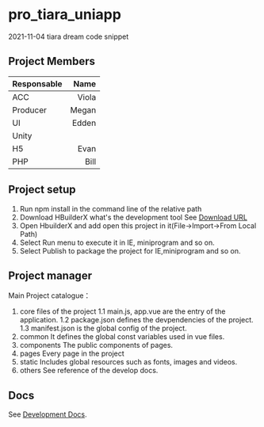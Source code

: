 # pro_tiara_uniapp
2021-11-04 tiara dream code snippet

## Project Members
| Responsable  |  Name  |
| :----------- | ------------:| 
| ACC          | Viola
| Producer	   | Megan
| UI		   | Edden
| Unity		   | 
| H5		   | Evan 
| PHP		   | Bill

## Project setup
1. Run npm install in the command line of the relative path
2. Download HBuilderX what's the development tool
See [Download URL](https://www.dcloud.io/hbuilderx.html)
3. Open HbuilderX and add open this project in it(File->Import->From Local Path)
4. Select Run menu to execute it in IE, miniprogram and so on.
5. Select Publish to package the project for IE,miniprogram and so on.

## Project manager
Main Project catalogue：
1. core files of the project
   1.1 main.js, app.vue are the entry of the application.
   1.2 package.json defines the devpendencies of the project.
   1.3 manifest.json is the global config of the project.
2. common
   It defines the global const variables used in vue files.
3. components
   The public components of pages.
4. pages
   Every page in the project
5. static
   Includes global resources such as fonts, images and videos.
6. others
   See reference of the develop docs.

## Docs
See [Development Docs](https://uniapp.dcloud.io/).
